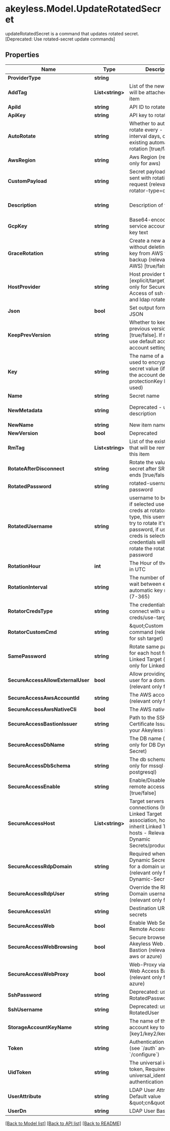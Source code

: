 # akeyless.Model.UpdateRotatedSecret
updateRotatedSecret is a command that updates rotated secret. [Deprecated: Use rotated-secret update commands]

## Properties

Name | Type | Description | Notes
------------ | ------------- | ------------- | -------------
**ProviderType** | **string** |  | [optional] 
**AddTag** | **List&lt;string&gt;** | List of the new tags that will be attached to this item | [optional] 
**ApiId** | **string** | API ID to rotate | [optional] 
**ApiKey** | **string** | API key to rotate | [optional] 
**AutoRotate** | **string** | Whether to automatically rotate every - -rotation-interval days, or disable existing automatic rotation [true/false] | [optional] 
**AwsRegion** | **string** | Aws Region (relevant only for aws) | [optional] [default to "us-east-2"]
**CustomPayload** | **string** | Secret payload to be sent with rotation request (relevant only for rotator-type&#x3D;custom) | [optional] 
**Description** | **string** | Description of the object | [optional] [default to "default_metadata"]
**GcpKey** | **string** | Base64-encoded service account private key text | [optional] 
**GraceRotation** | **string** | Create a new access key without deleting the old key from AWS for backup (relevant only for AWS) [true/false] | [optional] 
**HostProvider** | **string** | Host provider type [explicit/target], Relevant only for Secure Remote Access of ssh cert issuer and ldap rotated secret | [optional] [default to "explicit"]
**Json** | **bool** | Set output format to JSON | [optional] [default to false]
**KeepPrevVersion** | **string** | Whether to keep previous version [true/false]. If not set, use default according to account settings | [optional] 
**Key** | **string** | The name of a key that used to encrypt the secret value (if empty, the account default protectionKey key will be used) | [optional] 
**Name** | **string** | Secret name | 
**NewMetadata** | **string** | Deprecated - use description | [optional] [default to "default_metadata"]
**NewName** | **string** | New item name | [optional] 
**NewVersion** | **bool** | Deprecated | [optional] 
**RmTag** | **List&lt;string&gt;** | List of the existent tags that will be removed from this item | [optional] 
**RotateAfterDisconnect** | **string** | Rotate the value of the secret after SRA session ends [true/false] | [optional] [default to "false"]
**RotatedPassword** | **string** | rotated-username password | [optional] 
**RotatedUsername** | **string** | username to be rotated, if selected use-self-creds at rotator-creds-type, this username will try to rotate it&#39;s own password, if use-target-creds is selected, target credentials will be use to rotate the rotated-password | [optional] 
**RotationHour** | **int** | The Hour of the rotation in UTC | [optional] 
**RotationInterval** | **string** | The number of days to wait between every automatic key rotation (7-365) | [optional] 
**RotatorCredsType** | **string** | The credentials to connect with use-self-creds/use-target-creds | [optional] [default to "use-self-creds"]
**RotatorCustomCmd** | **string** | \&quot;Custom rotation command (relevant only for ssh target) | [optional] 
**SamePassword** | **string** | Rotate same password for each host from the Linked Target (relevant only for Linked Target) | [optional] 
**SecureAccessAllowExternalUser** | **bool** | Allow providing external user for a domain users (relevant only for rdp) | [optional] [default to false]
**SecureAccessAwsAccountId** | **string** | The AWS account id (relevant only for aws) | [optional] 
**SecureAccessAwsNativeCli** | **bool** | The AWS native cli | [optional] 
**SecureAccessBastionIssuer** | **string** | Path to the SSH Certificate Issuer for your Akeyless Bastion | [optional] 
**SecureAccessDbName** | **string** | The DB name (relevant only for DB Dynamic-Secret) | [optional] 
**SecureAccessDbSchema** | **string** | The db schema (relevant only for mssql or postgresql) | [optional] 
**SecureAccessEnable** | **string** | Enable/Disable secure remote access [true/false] | [optional] 
**SecureAccessHost** | **List&lt;string&gt;** | Target servers for connections (In case of Linked Target association, host(s) will inherit Linked Target hosts - Relevant only for Dynamic Secrets/producers) | [optional] 
**SecureAccessRdpDomain** | **string** | Required when the Dynamic Secret is used for a domain user (relevant only for RDP Dynamic-Secret) | [optional] 
**SecureAccessRdpUser** | **string** | Override the RDP Domain username (relevant only for rdp) | [optional] 
**SecureAccessUrl** | **string** | Destination URL to inject secrets | [optional] 
**SecureAccessWeb** | **bool** | Enable Web Secure Remote Access | [optional] [default to false]
**SecureAccessWebBrowsing** | **bool** | Secure browser via Akeyless Web Access Bastion (relevant only for aws or azure) | [optional] [default to false]
**SecureAccessWebProxy** | **bool** | Web-Proxy via Akeyless Web Access Bastion (relevant only for aws or azure) | [optional] [default to false]
**SshPassword** | **string** | Deprecated: use RotatedPassword | [optional] 
**SshUsername** | **string** | Deprecated: use RotatedUser | [optional] 
**StorageAccountKeyName** | **string** | The name of the storage account key to rotate [key1/key2/kerb1/kerb2] | [optional] 
**Token** | **string** | Authentication token (see &#x60;/auth&#x60; and &#x60;/configure&#x60;) | [optional] 
**UidToken** | **string** | The universal identity token, Required only for universal_identity authentication | [optional] 
**UserAttribute** | **string** | LDAP User Attribute, Default value \&quot;cn\&quot; | [optional] [default to "cn"]
**UserDn** | **string** | LDAP User Base DN | [optional] 

[[Back to Model list]](../README.md#documentation-for-models) [[Back to API list]](../README.md#documentation-for-api-endpoints) [[Back to README]](../README.md)

